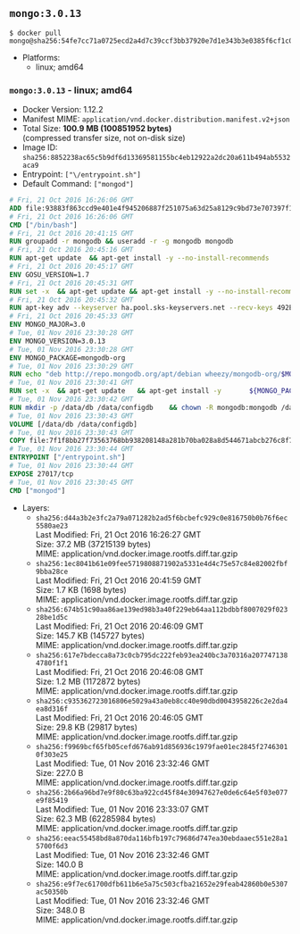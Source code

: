 ## `mongo:3.0.13`

```console
$ docker pull mongo@sha256:54fe7cc71a0725ecd2a4d7c39ccf3bb37920e7d1e343b3e0385f6cf1c0eb75d4
```

-	Platforms:
	-	linux; amd64

### `mongo:3.0.13` - linux; amd64

-	Docker Version: 1.12.2
-	Manifest MIME: `application/vnd.docker.distribution.manifest.v2+json`
-	Total Size: **100.9 MB (100851952 bytes)**  
	(compressed transfer size, not on-disk size)
-	Image ID: `sha256:8852238ac65c5b9df6d13369581155bc4eb12922a2dc20a611b494ab5532aca9`
-	Entrypoint: `["\/entrypoint.sh"]`
-	Default Command: `["mongod"]`

```dockerfile
# Fri, 21 Oct 2016 16:26:06 GMT
ADD file:93883f863ccd9e401e4f945206887f251075a63d25a8129c9bd73e707397f109 in / 
# Fri, 21 Oct 2016 16:26:06 GMT
CMD ["/bin/bash"]
# Fri, 21 Oct 2016 20:41:15 GMT
RUN groupadd -r mongodb && useradd -r -g mongodb mongodb
# Fri, 21 Oct 2016 20:45:16 GMT
RUN apt-get update 	&& apt-get install -y --no-install-recommends 		numactl 	&& rm -rf /var/lib/apt/lists/*
# Fri, 21 Oct 2016 20:45:17 GMT
ENV GOSU_VERSION=1.7
# Fri, 21 Oct 2016 20:45:31 GMT
RUN set -x 	&& apt-get update && apt-get install -y --no-install-recommends ca-certificates wget && rm -rf /var/lib/apt/lists/* 	&& wget -O /usr/local/bin/gosu "https://github.com/tianon/gosu/releases/download/$GOSU_VERSION/gosu-$(dpkg --print-architecture)" 	&& wget -O /usr/local/bin/gosu.asc "https://github.com/tianon/gosu/releases/download/$GOSU_VERSION/gosu-$(dpkg --print-architecture).asc" 	&& export GNUPGHOME="$(mktemp -d)" 	&& gpg --keyserver ha.pool.sks-keyservers.net --recv-keys B42F6819007F00F88E364FD4036A9C25BF357DD4 	&& gpg --batch --verify /usr/local/bin/gosu.asc /usr/local/bin/gosu 	&& rm -r "$GNUPGHOME" /usr/local/bin/gosu.asc 	&& chmod +x /usr/local/bin/gosu 	&& gosu nobody true 	&& apt-get purge -y --auto-remove ca-certificates wget
# Fri, 21 Oct 2016 20:45:32 GMT
RUN apt-key adv --keyserver ha.pool.sks-keyservers.net --recv-keys 492EAFE8CD016A07919F1D2B9ECBEC467F0CEB10
# Fri, 21 Oct 2016 20:45:33 GMT
ENV MONGO_MAJOR=3.0
# Tue, 01 Nov 2016 23:30:28 GMT
ENV MONGO_VERSION=3.0.13
# Tue, 01 Nov 2016 23:30:28 GMT
ENV MONGO_PACKAGE=mongodb-org
# Tue, 01 Nov 2016 23:30:29 GMT
RUN echo "deb http://repo.mongodb.org/apt/debian wheezy/mongodb-org/$MONGO_MAJOR main" > /etc/apt/sources.list.d/mongodb-org.list
# Tue, 01 Nov 2016 23:30:41 GMT
RUN set -x 	&& apt-get update 	&& apt-get install -y 		${MONGO_PACKAGE}=$MONGO_VERSION 		${MONGO_PACKAGE}-server=$MONGO_VERSION 		${MONGO_PACKAGE}-shell=$MONGO_VERSION 		${MONGO_PACKAGE}-mongos=$MONGO_VERSION 		${MONGO_PACKAGE}-tools=$MONGO_VERSION 	&& rm -rf /var/lib/apt/lists/* 	&& rm -rf /var/lib/mongodb 	&& mv /etc/mongod.conf /etc/mongod.conf.orig
# Tue, 01 Nov 2016 23:30:42 GMT
RUN mkdir -p /data/db /data/configdb 	&& chown -R mongodb:mongodb /data/db /data/configdb
# Tue, 01 Nov 2016 23:30:43 GMT
VOLUME [/data/db /data/configdb]
# Tue, 01 Nov 2016 23:30:43 GMT
COPY file:7f1f8bb27f73563768bb938208148a281b70ba028a8d544671abcb276c8f741c in /entrypoint.sh 
# Tue, 01 Nov 2016 23:30:44 GMT
ENTRYPOINT ["/entrypoint.sh"]
# Tue, 01 Nov 2016 23:30:44 GMT
EXPOSE 27017/tcp
# Tue, 01 Nov 2016 23:30:45 GMT
CMD ["mongod"]
```

-	Layers:
	-	`sha256:d44a3b2e3fc2a79a071282b2ad5f6bcbefc929c0e816750b0b76f6ec5580ae23`  
		Last Modified: Fri, 21 Oct 2016 16:26:27 GMT  
		Size: 37.2 MB (37215139 bytes)  
		MIME: application/vnd.docker.image.rootfs.diff.tar.gzip
	-	`sha256:1ec8041b61e09fee5719808871902a5331e4d4c75e57c84e82002fbf9bba28ce`  
		Last Modified: Fri, 21 Oct 2016 20:41:59 GMT  
		Size: 1.7 KB (1698 bytes)  
		MIME: application/vnd.docker.image.rootfs.diff.tar.gzip
	-	`sha256:674b51c90aa86ae139ed98b3a40f229eb64aa112bdbbf8007029f02328be1d5c`  
		Last Modified: Fri, 21 Oct 2016 20:46:09 GMT  
		Size: 145.7 KB (145727 bytes)  
		MIME: application/vnd.docker.image.rootfs.diff.tar.gzip
	-	`sha256:617e7bdecca8a73c0cb795dc222feb93ea240bc3a70316a2077471384780f1f1`  
		Last Modified: Fri, 21 Oct 2016 20:46:08 GMT  
		Size: 1.2 MB (1172872 bytes)  
		MIME: application/vnd.docker.image.rootfs.diff.tar.gzip
	-	`sha256:c935362723016806e5029a43a0eb8cc40e90dbd0043958226c2e2da4ea8d316f`  
		Last Modified: Fri, 21 Oct 2016 20:46:05 GMT  
		Size: 29.8 KB (29817 bytes)  
		MIME: application/vnd.docker.image.rootfs.diff.tar.gzip
	-	`sha256:f9969bcf65fb05cefd676ab91d856936c1979fae01ec2845f27463010f303e25`  
		Last Modified: Tue, 01 Nov 2016 23:32:46 GMT  
		Size: 227.0 B  
		MIME: application/vnd.docker.image.rootfs.diff.tar.gzip
	-	`sha256:2b66a96bd7e9f80c63ba922cd45f84e30947627e0de6c64e5f03e077e9f85419`  
		Last Modified: Tue, 01 Nov 2016 23:33:07 GMT  
		Size: 62.3 MB (62285984 bytes)  
		MIME: application/vnd.docker.image.rootfs.diff.tar.gzip
	-	`sha256:eeac55458bd8a870da116bfb197c79686d747ea30ebdaaec551e28a15700f6d3`  
		Last Modified: Tue, 01 Nov 2016 23:32:46 GMT  
		Size: 140.0 B  
		MIME: application/vnd.docker.image.rootfs.diff.tar.gzip
	-	`sha256:e9f7ec61700dfb611b6e5a75c503cfba21652e29feab42860b0e5307ac50350b`  
		Last Modified: Tue, 01 Nov 2016 23:32:46 GMT  
		Size: 348.0 B  
		MIME: application/vnd.docker.image.rootfs.diff.tar.gzip
